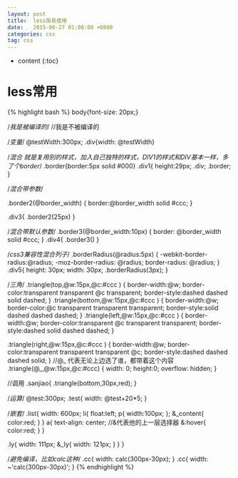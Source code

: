 ```yaml
---
layout: post
title:  less简易使用
date:   2015-06-27 01:08:00 +0800
categories: css
tag: css
---
```


* content
{:toc}


less常用
====================================



{% highlight bash %}
body{font-size: 20px;}

/*我是被编译的*/
//我是不被编译的

/*变量*/
@testWidth:300px;
.div{width: @testWidth}

/*混合 就是复用别的样式，加入自己独特的样式，DIV1的样式和DIV基本一样，多了个border*/
.border{border:5px solid #000}
.div1{
  height:29px;
  .div;
  .border;
}

/*混合带参数*/


.border2(@border_width)
{
  border:@border_width solid #ccc;
}

.div3{
  .border2(25px)
}


/*混合带默认参数*/
.border3(@border_width:10px)
{
  border: @border_width solid #ccc;
}
.div4{
  .border3()
}

/*css3兼容性混合列子*/
.borderRadius(@radius:5px)
{
  -webkit-border-radius:@radius;
  -moz-border-radius: @radius;
  border-radius: @radius;
}
.div5{
  height: 30px;
  width: 30px;
  .borderRadius(3px);
}

/*三角*/
.triangle(top,@w:15px,@c:#ccc )
{
  border-width:@w;
  border-color:transparent transparent @c transparent;
  border-style:dashed dashed solid dashed;
}
.triangle(bottom,@w:15px,@c:#ccc )
{
  border-width:@w;
  border-color:@c transparent transparent transparent;
  border-style:solid dashed dashed dashed;
}
.triangle(left,@w:15px,@c:#ccc )
{
  border-width:@w;
  border-color:transparent @c transparent transparent;
  border-style:dashed solid dashed dashed;
}

.triangle(right,@w:15px,@c:#ccc )
{
  border-width:@w;
  border-color:transparent transparent transparent @c;
  border-style:dashed dashed dashed solid;
}
//@_ 代表无论上边选了谁，都带着这个内容
.triangle(@_,@w:15px,@c:#ccc)
{
  width: 0;
  height:0;
  overflow: hidden;
}

//调用
.sanjiao{
  .triangle(bottom,30px,red);
}


/*运算*/
@test:300px;
.test{
  width: @test+20*5;
}

/*嵌套*/
.list{
  width: 600px;
  li{
    float:left;
      p{
        width:100px;
      };
      &_content{
        color:red;
      }
  }
  a{
    text-align: center;
    //&代表他的上一层选择器
    &:hover{
      color:red;
    }
  }

  .ly{
    width: 111px;
    &_ly{
      width: 121px;
    }
  }
}



/*避免编译，比如calc这种*/
.cc{
  width: calc(300px-30px);
}
.cc{
  width: ~'calc(300px-30px)';
}
{% endhighlight %}

